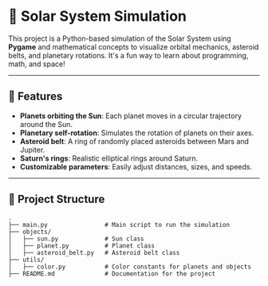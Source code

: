 
# 🌌 Solar System Simulation

This project is a Python-based simulation of the Solar System using **Pygame** and mathematical concepts to visualize orbital mechanics, asteroid belts, and planetary rotations. It's a fun way to learn about programming, math, and space!

---

## 🚀 Features

- **Planets orbiting the Sun**: Each planet moves in a circular trajectory around the Sun.
- **Planetary self-rotation**: Simulates the rotation of planets on their axes.
- **Asteroid belt**: A ring of randomly placed asteroids between Mars and Jupiter.
- **Saturn's rings**: Realistic elliptical rings around Saturn.
- **Customizable parameters**: Easily adjust distances, sizes, and speeds.

---

## 📂 Project Structure

```plaintext
.
├── main.py                # Main script to run the simulation
├── objects/
│   ├── sun.py             # Sun class
│   ├── planet.py          # Planet class
│   ├── asteroid_belt.py   # Asteroid belt class
├── utils/
│   ├── color.py           # Color constants for planets and objects
├── README.md              # Documentation for the project
